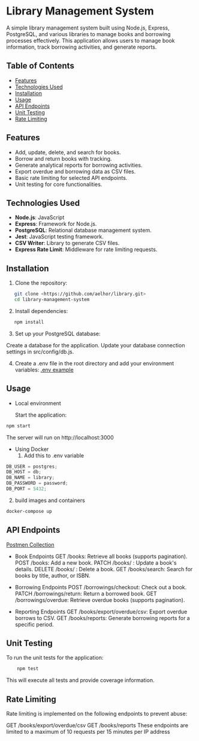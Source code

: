 # Library Management System

A simple library management system built using Node.js, Express, PostgreSQL, and various libraries to manage books and borrowing processes effectively. This application allows users to manage book information, track borrowing activities, and generate reports.

## Table of Contents

- [Features](#features)
- [Technologies Used](#technologies-used)
- [Installation](#installation)
- [Usage](#usage)
- [API Endpoints](#api-endpoints)
- [Unit Testing](#unit-testing)
- [Rate Limiting](#rate-limiting)

## Features

- Add, update, delete, and search for books.
- Borrow and return books with tracking.
- Generate analytical reports for borrowing activities.
- Export overdue and borrowing data as CSV files.
- Basic rate limiting for selected API endpoints.
- Unit testing for core functionalities.

## Technologies Used

- **Node.js**: JavaScript
- **Express**: Framework for Node.js.
- **PostgreSQL**: Relational database management system.
- **Jest**: JavaScript testing framework.
- **CSV Writer**: Library to generate CSV files.
- **Express Rate Limit**: Middleware for rate limiting requests.

## Installation

1. Clone the repository:

```bash
   git clone <https://github.com/aelhor/library.git>
   cd library-management-system
```

2. Install dependencies:

```bash
   npm install
```

3. Set up your PostgreSQL database:

Create a database for the application.
Update your database connection settings in src/config/db.js.

4. Create a .env file in the root directory and add your environment variables:
   [.env example](./env%20example)

## Usage

- Local environment

  Start the application:

```bash
npm start
```
The server will run on http://localhost:3000


- Using Docker
  1. Add this to .env variable

```js
DB_USER = postgres;
DB_HOST = db;
DB_NAME = library;
DB_PASSWORD = password;
DB_PORT = 5432;
```

2. build images and containers

```bash
docker-compose up
```

## API Endpoints

[Postmen Collection](https://documenter.getpostman.com/view/25931805/2sAXxS7r7H)

- Book Endpoints
  GET /books: Retrieve all books (supports pagination).
  POST /books: Add a new book.
  PATCH /books/ : Update a book's details.
  DELETE /books/ : Delete a book.
  GET /books/search: Search for books by title, author, or ISBN.

- Borrowing Endpoints
  POST /borrowings/checkout: Check out a book.
  PATCH /borrowings/return: Return a borrowed book.
  GET /borrowings/overdue: Retrieve overdue books (supports pagination).

- Reporting Endpoints
  GET /books/export/overdue/csv: Export overdue borrows to CSV.
  GET /books/reports: Generate borrowing reports for a specific period.

## Unit Testing

To run the unit tests for the application:

```bash
    npm test
```

This will execute all tests and provide coverage information.

## Rate Limiting

Rate limiting is implemented on the following endpoints to prevent abuse:

GET /books/export/overdue/csv
GET /books/reports
These endpoints are limited to a maximum of 10 requests per 15 minutes per IP address
